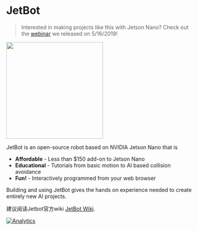 # JetBot

<!--[<img src="https://img.shields.io/discord/553852754058280961.svg">](https://discord.gg/Ady6NtF) -->

> Interested in making projects like this with Jetson Nano?  Check out the [webinar](https://info.nvidia.com/ai-for-makers-learn-with-jetbot-reg-page.html?nvid=nv-int-84114) we released on 5/16/2019!  

<img src="../..//wiki/images/jetson-jetbot-illustration_1600x1260.png" height="256">

JetBot is an open-source robot based on NVIDIA Jetson Nano that is

* **Affordable** - Less than $150 add-on to Jetson Nano
* **Educational** - Tutorials from basic motion to AI based collision avoidance
* **Fun!** - Interactively programmed from your web browser

Building and using JetBot gives the hands on experience needed to create entirely new AI projects.

建议阅读Jetbot官方wiki [JetBot Wiki](https://github.com/NVIDIA-AI-IOT/jetbot/wiki).


[![Analytics](https://ga-beacon.appspot.com/UA-135919510-1/jetbot/README?pixel)](https://github.com/igrigorik/ga-beacon)
